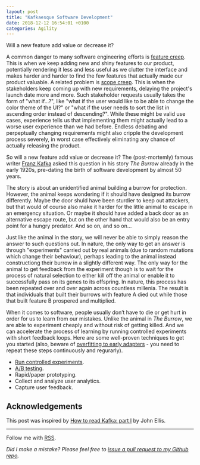 ```yaml
---
layout: post
title: "Kafkaesque Software Development"
date: 2018-12-12 16:54:01 +0100
categories: Agility
---
```


Will a new feature add value or decrease it?

A common danger to many software engineering efforts is [feature creep](https://en.wikipedia.org/wiki/Feature_creep). This is when we keep adding new and shiny features to our product, potentially rendering it less and less useful as we clutter the interface and makes  harder and harder to find the few features that actually made our product valuable. A related problem is [scope creep](https://en.wikipedia.org/wiki/Scope_creep). This is when the stakeholders keep coming up with new requirements, delaying the project's launch date more and more. Such stakeholder requests usually takes the form of "what if...?", like "what if the user would like to be able to change the color theme of the UI?" or "what if the user needs to sort the list in ascending order instead of descending?". While these might be valid use cases, experience tells us that implementing them might actually lead to a worse user experience than we had before. Endless debating and perpeptually changing requirements might also cripple the development process severely, in worst case effectively eliminating any chance of actually releasing the product.

So will a new feature add value or decrease it? The (post-mortemly) famous writer [Franz Kafka](https://en.wikipedia.org/wiki/Franz_Kafka) asked this question in his story *The Burrow* already in the early 1920s, pre-dating the birth of software development by almost 50 years.

The story is about an unidentified animal building a burrow for protection. However, the animal keeps wondering if it should have designed its burrow differently. Maybe the door shuld have been sturdier to keep out attackers, but that would of course also make it harder for the little animal to escape in an emergency situation. Or maybe it should have added a back door as an alternative escape route, but on the other hand that would also be an entry point for a hungry predator. And so on, and so on...

Just like the animal in the story, we will never be able to simply reason the answer to such questions out. In nature, the only way to get an answer is through "experiments" carried out by real animals (due to random mutations which change their behaviour), perhaps leading to the animal instead  constructiong their burrow in a slightly different way. The only way for the animal to get feedback from the experiment though is to wait for the process of natural selection to either kill off the animal or enable it to successfully pass on its genes to its offspring. In nature, this process has been repeated over and over again across countless millenia. The result is that individuals that built their burrows with feature A died out while those that built feature B prospered and multiplied. 

When it comes to software, people usually don’t have to die or get hurt in order for us to learn from our mistakes. Unlike the animal in *The Burrow*, we are able to experiment cheaply and without risk of getting killed. And we can accelerate the process of learning by running controlled experiments with short feedback loops. Here are some well-proven techniques to get you started (also, beware of [overfitting to early adapters](https://effectivesoftwaredesign.com/2016/01/24/beware-the-lean-feedback-loop-over-fitting-to-early-adopters/) - you need to repeat these steps continuously and regurarly).
- [Run controlled experiments](https://en.wikipedia.org/wiki/Scientific_control#Controlled_experiments).
- [A/B testing](https://en.wikipedia.org/wiki/A/B_testing).
- Rapid/paper prototyping.
- Collect and analyze user analytics.
- Capture user feedback.


## Acknowledgements
This post was inspired by [How to read Kafka: part I](https://www.newcriterion.com/issues/2018/10/how-to-read-kafka-part-i) by John Ellis.

---

Follow me with [RSS](https://sundin.github.io/feed.xml).

*Did I make a mistake? Please feel free to [issue a pull request to my Github repo](https://github.com/Sundin/sundin.github.io).*
